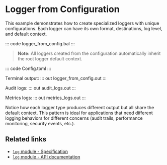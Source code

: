 # Logger from Configuration

This example demonstrates how to create specialized loggers with unique configurations. Each logger can have its own format, destinations, log level, and default context.

::: code logger_from_config.bal :::

> **Note:** All loggers created from the configuration automatically inherit the root logger default context.

::: code Config.toml :::

Terminal output:
::: out logger_from_config.out :::

Audit logs:
::: out audit_logs.out :::

Metrics logs:
::: out metrics_logs.out :::

Notice how each logger type produces different output but all share the default context. This pattern is ideal for applications that need different logging behaviors for different concerns (audit trails, performance monitoring, security events, etc.).

## Related links
- [`log` module - Specification](https://ballerina.io/spec/log/#432-loggers-with-unique-logging-configuration)
- [`log` module - API documentation](https://lib.ballerina.io/ballerina/log/latest)
